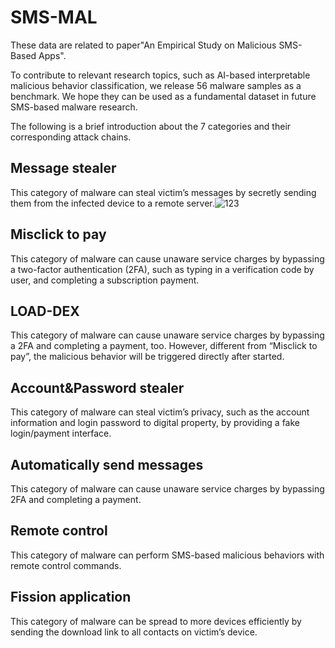 # SMS-MAL
These data are related to paper"An Empirical Study on Malicious SMS-Based Apps".

To contribute to relevant research topics, such as AI-based interpretable malicious behavior classification, we release 56 malware samples as a benchmark. We hope they can be used as a fundamental dataset in future SMS-based malware research.

The following is a brief introduction about the 7 categories and their corresponding attack chains.

## Message stealer

This category of malware can steal victim’s messages by secretly sending them from the infected device to a remote server.![123](SMS-MAL/image/messageStealer.jpg)


## Misclick to pay

This category of malware can cause unaware service charges by bypassing a two-factor authentication (2FA), such as typing in a verification code by user, and completing a subscription payment. 

## LOAD-DEX

This category of malware can cause unaware service charges by bypassing a 2FA and completing a payment, too. However, different from “Misclick to pay”, the malicious behavior will be triggered directly after started.

## Account&Password stealer

This category of malware can steal victim’s privacy, such as the account information and login password to digital property, by providing a fake login/payment interface.

## Automatically send messages

This category of malware can cause unaware service charges by bypassing 2FA and completing a payment.

## Remote control

This category of malware can perform SMS-based malicious behaviors with remote control commands. 

## Fission application

This category of malware can be spread to more devices efficiently by sending the download link to all contacts on victim’s device.
